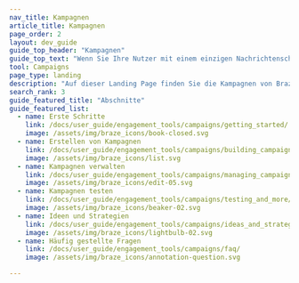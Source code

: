 ```yaml
---
nav_title: Kampagnen
article_title: Kampagnen
page_order: 2
layout: dev_guide
guide_top_header: "Kampagnen"
guide_top_text: "Wenn Sie Ihre Nutzer mit einem einzigen Nachrichtenschritt ansprechen möchten, können Sie ihnen eine Kampagne über alle unterstützten <a href='/docs/user_guide/message_building_by_channel/'>Nachrichtenkanäle</a> senden. Die meisten mehrstufigen User Journeys werden besser als <a href='/docs/user_guide/engagement_tools/canvas/'>Canvases</a> erstellt.<br> <br>Wählen Sie eines der folgenden Themen, um Artikel zu sehen, die Sie interessieren könnten."
tool: Campaigns
page_type: landing
description: "Auf dieser Landing Page finden Sie die Kampagnen von Braze Dashboard. Hier finden Sie Ressourcen zur Erstellung Ihrer Kampagne, zur Verwaltung und zum Testen von Kampagnen sowie hilfreiche Ideen und Strategien."
search_rank: 3
guide_featured_title: "Abschnitte"
guide_featured_list:
  - name: Erste Schritte
    link: /docs/user_guide/engagement_tools/campaigns/getting_started/
    image: /assets/img/braze_icons/book-closed.svg
  - name: Erstellen von Kampagnen
    link: /docs/user_guide/engagement_tools/campaigns/building_campaigns/
    image: /assets/img/braze_icons/list.svg
  - name: Kampagnen verwalten
    link: /docs/user_guide/engagement_tools/campaigns/managing_campaigns/
    image: /assets/img/braze_icons/edit-05.svg
  - name: Kampagnen testen
    link: /docs/user_guide/engagement_tools/campaigns/testing_and_more/
    image: /assets/img/braze_icons/beaker-02.svg
  - name: Ideen und Strategien
    link: /docs/user_guide/engagement_tools/campaigns/ideas_and_strategies/
    image: /assets/img/braze_icons/lightbulb-02.svg
  - name: Häufig gestellte Fragen
    link: /docs/user_guide/engagement_tools/campaigns/faq/
    image: /assets/img/braze_icons/annotation-question.svg

---
```

